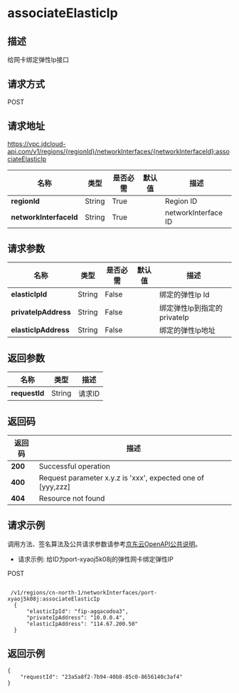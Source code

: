 # associateElasticIp


## 描述
给网卡绑定弹性Ip接口

## 请求方式
POST

## 请求地址
https://vpc.jdcloud-api.com/v1/regions/{regionId}/networkInterfaces/{networkInterfaceId}:associateElasticIp

|名称|类型|是否必需|默认值|描述|
|---|---|---|---|---|
|**regionId**|String|True| |Region ID|
|**networkInterfaceId**|String|True| |networkInterface ID|

## 请求参数
|名称|类型|是否必需|默认值|描述|
|---|---|---|---|---|
|**elasticIpId**|String|False| |绑定的弹性Ip Id|
|**privateIpAddress**|String|False| |绑定弹性Ip到指定的privateIp|
|**elasticIpAddress**|String|False| |绑定的弹性Ip地址|


## 返回参数
|名称|类型|描述|
|---|---|---|
|**requestId**|String|请求ID|


## 返回码
|返回码|描述|
|---|---|
|**200**|Successful operation|
|**400**|Request parameter x.y.z is 'xxx', expected one of [yyy,zzz]|
|**404**|Resource not found|

## 请求示例

调用方法、签名算法及公共请求参数请参考[京东云OpenAPI公共说明](https://docs.jdcloud.com/common-declaration/api/introduction)。

- 请求示例: 给ID为port-xyaoj5k08j的弹性网卡绑定弹性IP


POST
```

 /v1/regions/cn-north-1/networkInterfaces/port-xyaoj5k08j:associateElasticIp
  {
      "elasticIpId": "fip-agqacodoa3",
      "privateIpAddress": "10.0.0.4",
      "elasticIpAddress": "114.67.200.50"
  }

```

## 返回示例
```
{
    "requestId": "23a5a8f2-7b94-40b8-85c0-8656140c3af4"
}
```
